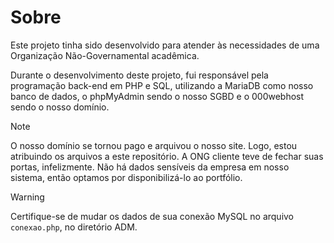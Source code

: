 # Sobre
Este projeto tinha sido desenvolvido para atender às necessidades de uma Organização Não-Governamental acadêmica.

Durante o desenvolvimento deste projeto, fui responsável pela programação back-end em PHP e SQL, utilizando a MariaDB como nosso banco de dados, o phpMyAdmin sendo o nosso SGBD e o 000webhost sendo o nosso domínio.

> [!NOTE]
> O nosso domínio se tornou pago e arquivou o nosso site. Logo, estou atribuindo os arquivos a este repositório.
> A ONG cliente teve de fechar suas portas, infelizmente. Não há dados sensíveis da empresa em nosso sistema, então optamos por disponibilizá-lo ao portfólio.

> [!WARNING]
> Certifique-se de mudar os dados de sua conexão MySQL no arquivo ```conexao.php```, no diretório ADM.
